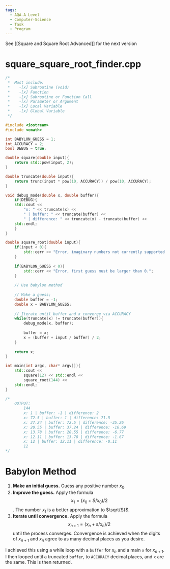 ```yaml
---
tags:
  - AQA-A-Level
  - Computer-Science
  - Task
  - Program
---
```

See [[Square and Square Root Advanced]] for the next version

# square_square_root_finder.cpp
```cpp
/*
 *  Must include:
 *    -[x] Subroutine (void)
 *    -[x] Function
 *    -[x] Subroutine or Function Call
 *    -[x] Parameter or Argument
 *    -[x] Local Variable
 *    -[x] Global Variable
 */

#include <iostream>
#include <cmath>

int BABYLON_GUESS = 1;
int ACCURACY = 2;
bool DEBUG = true;

double square(double input){
	return std::pow(input, 2);
}

double truncate(double input){
	return trunc(input * pow(10, ACCURACY)) / pow(10, ACCURACY);
}

void debug_mode(double x, double buffer){
	if(DEBUG){
    std::cout << 
	    "x: " << truncate(x) << 
	    " | buffer: " << truncate(buffer) << 
		" | difference: " << truncate(x) - truncate(buffer) << 
	std::endl;
	}
}

double square_root(double input){
	if(input < 0){
		std::cerr << "Error, imaginary numbers not currently supported.";
	}
	
	if(BABYLON_GUESS < 0){
		std::cerr << "Error, first guess must be larger than 0.";
	}
	
	// Use babylon method
	
	// Make a guess;
	double buffer = -1;
	double x = BABYLON_GUESS;
	
	// Iterate until buffer and x converge via ACCURACY
	while(truncate(x) != truncate(buffer)){
		debug_mode(x, buffer);
		
		buffer = x;
		x = (buffer + input / buffer) / 2;
	}
	
	return x;
}

int main(int argc, char* argv[]){
	std::cout <<
		square(12) << std::endl <<
		square_root(144) <<
	std::endl;
}

/*
	OUTPUT:
		144
		x: 1 | buffer: -1 | difference: 2
		x: 72.5 | buffer: 1 | difference: 71.5
		x: 37.24 | buffer: 72.5 | difference: -35.26
		x: 20.55 | buffer: 37.24 | difference: -16.69
		x: 13.78 | buffer: 20.55 | difference: -6.77
		x: 12.11 | buffer: 13.78 | difference: -1.67
		x: 12 | buffer: 12.11 | difference: -0.11
		12
*/
```

# Babylon Method
1. **Make an initial guess.** Guess any positive number $x_0$.
2. **Improve the guess.** Apply the formula $$x_1 = (x_0 + S / x_0) / 2$$ . The number $x_1$ is a better approximation to $\sqrt{S}$.
3. **Iterate until convergence.** Apply the formula $$x_{n+1} = (x_n + s / x_n) / 2$$ until the process converges. Convergence is achieved when the digits of $x_{n+1}$ and $x_n$ agree to as many decimal places as you desire.

I achieved this using a while loop with a `buffer` for $x_n$ and a main `x` for $x_{n+1}$. I then looped until a truncated `buffer`, to `ACCURACY` decimal places, and `x` are the same. This is then returned.